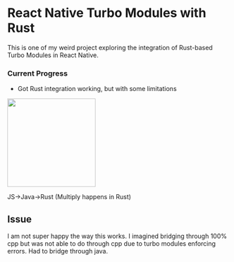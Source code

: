 # React Native Turbo Modules with Rust

This is one of my weird project exploring the integration of Rust-based Turbo Modules in React Native.

### Current Progress
- Got Rust integration working, but with some limitations

<img src="https://github.com/user-attachments/assets/4e1a16e2-f106-418a-a6f1-7526dcb56f00" width="200"/>


JS->Java->Rust (Multiply happens in Rust)
## Issue
I am not super happy the way this works. I imagined bridging through  100% cpp but was not able to do through cpp due to turbo modules enforcing errors. Had to bridge through java. 
